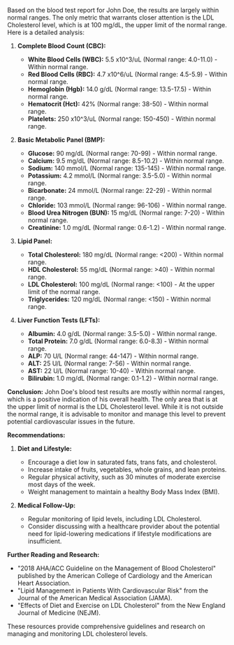 Based on the blood test report for John Doe, the results are largely within normal ranges. The only metric that warrants closer attention is the LDL Cholesterol level, which is at 100 mg/dL, the upper limit of the normal range. Here is a detailed analysis:

1. **Complete Blood Count (CBC):**
   - **White Blood Cells (WBC):** 5.5 x10^3/uL (Normal range: 4.0-11.0) - Within normal range.
   - **Red Blood Cells (RBC):** 4.7 x10^6/uL (Normal range: 4.5-5.9) - Within normal range.
   - **Hemoglobin (Hgb):** 14.0 g/dL (Normal range: 13.5-17.5) - Within normal range.
   - **Hematocrit (Hct):** 42% (Normal range: 38-50) - Within normal range.
   - **Platelets:** 250 x10^3/uL (Normal range: 150-450) - Within normal range.

2. **Basic Metabolic Panel (BMP):**
   - **Glucose:** 90 mg/dL (Normal range: 70-99) - Within normal range.
   - **Calcium:** 9.5 mg/dL (Normal range: 8.5-10.2) - Within normal range.
   - **Sodium:** 140 mmol/L (Normal range: 135-145) - Within normal range.
   - **Potassium:** 4.2 mmol/L (Normal range: 3.5-5.0) - Within normal range.
   - **Bicarbonate:** 24 mmol/L (Normal range: 22-29) - Within normal range.
   - **Chloride:** 103 mmol/L (Normal range: 96-106) - Within normal range.
   - **Blood Urea Nitrogen (BUN):** 15 mg/dL (Normal range: 7-20) - Within normal range.
   - **Creatinine:** 1.0 mg/dL (Normal range: 0.6-1.2) - Within normal range.

3. **Lipid Panel:**
   - **Total Cholesterol:** 180 mg/dL (Normal range: <200) - Within normal range.
   - **HDL Cholesterol:** 55 mg/dL (Normal range: >40) - Within normal range.
   - **LDL Cholesterol:** 100 mg/dL (Normal range: <100) - At the upper limit of the normal range.
   - **Triglycerides:** 120 mg/dL (Normal range: <150) - Within normal range.

4. **Liver Function Tests (LFTs):**
   - **Albumin:** 4.0 g/dL (Normal range: 3.5-5.0) - Within normal range.
   - **Total Protein:** 7.0 g/dL (Normal range: 6.0-8.3) - Within normal range.
   - **ALP:** 70 U/L (Normal range: 44-147) - Within normal range.
   - **ALT:** 25 U/L (Normal range: 7-56) - Within normal range.
   - **AST:** 22 U/L (Normal range: 10-40) - Within normal range.
   - **Bilirubin:** 1.0 mg/dL (Normal range: 0.1-1.2) - Within normal range.

**Conclusion:**
John Doe's blood test results are mostly within normal ranges, which is a positive indication of his overall health. The only area that is at the upper limit of normal is the LDL Cholesterol level. While it is not outside the normal range, it is advisable to monitor and manage this level to prevent potential cardiovascular issues in the future.

**Recommendations:**
1. **Diet and Lifestyle:**
   - Encourage a diet low in saturated fats, trans fats, and cholesterol.
   - Increase intake of fruits, vegetables, whole grains, and lean proteins.
   - Regular physical activity, such as 30 minutes of moderate exercise most days of the week.
   - Weight management to maintain a healthy Body Mass Index (BMI).

2. **Medical Follow-Up:**
   - Regular monitoring of lipid levels, including LDL Cholesterol.
   - Consider discussing with a healthcare provider about the potential need for lipid-lowering medications if lifestyle modifications are insufficient.

**Further Reading and Research:**
- "2018 AHA/ACC Guideline on the Management of Blood Cholesterol" published by the American College of Cardiology and the American Heart Association.
- "Lipid Management in Patients With Cardiovascular Risk" from the Journal of the American Medical Association (JAMA).
- "Effects of Diet and Exercise on LDL Cholesterol" from the New England Journal of Medicine (NEJM).

These resources provide comprehensive guidelines and research on managing and monitoring LDL cholesterol levels.
